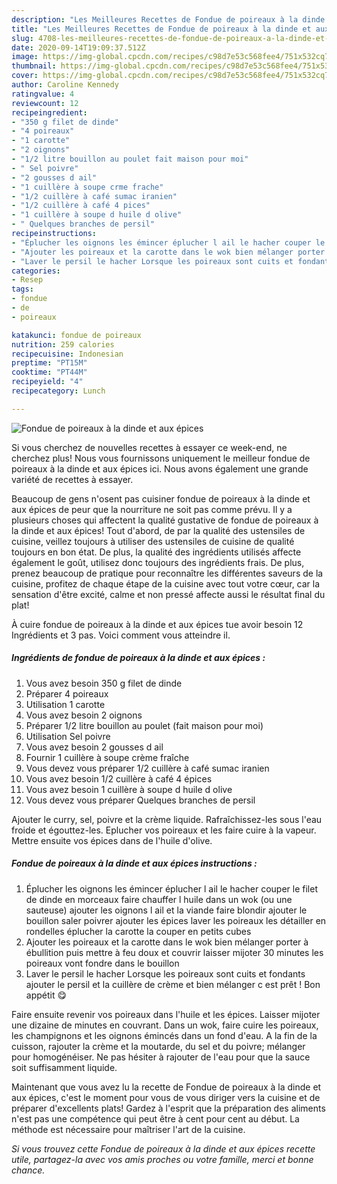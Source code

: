 ```yaml
---
description: "Les Meilleures Recettes de Fondue de poireaux à la dinde et aux épices"
title: "Les Meilleures Recettes de Fondue de poireaux à la dinde et aux épices"
slug: 4708-les-meilleures-recettes-de-fondue-de-poireaux-a-la-dinde-et-aux-epices
date: 2020-09-14T19:09:37.512Z
image: https://img-global.cpcdn.com/recipes/c98d7e53c568fee4/751x532cq70/fondue-de-poireaux-a-la-dinde-et-aux-epices-photo-principale-de-la-recette.jpg
thumbnail: https://img-global.cpcdn.com/recipes/c98d7e53c568fee4/751x532cq70/fondue-de-poireaux-a-la-dinde-et-aux-epices-photo-principale-de-la-recette.jpg
cover: https://img-global.cpcdn.com/recipes/c98d7e53c568fee4/751x532cq70/fondue-de-poireaux-a-la-dinde-et-aux-epices-photo-principale-de-la-recette.jpg
author: Caroline Kennedy
ratingvalue: 4
reviewcount: 12
recipeingredient:
- "350 g filet de dinde"
- "4 poireaux"
- "1 carotte"
- "2 oignons"
- "1/2 litre bouillon au poulet fait maison pour moi"
- " Sel poivre"
- "2 gousses d ail"
- "1 cuillère à soupe crme frache"
- "1/2 cuillère à café sumac iranien"
- "1/2 cuillère à café 4 pices"
- "1 cuillère à soupe d huile d olive"
- " Quelques branches de persil"
recipeinstructions:
- "Éplucher les oignons les émincer éplucher l ail le hacher couper le filet de dinde en morceaux faire chauffer l huile dans un wok (ou une sauteuse) ajouter les oignons l ail et la viande faire blondir ajouter le bouillon saler poivrer ajouter les épices laver les poireaux les détailler en rondelles éplucher la carotte la couper en petits cubes"
- "Ajouter les poireaux et la carotte dans le wok bien mélanger porter à ébullition puis mettre à feu doux et couvrir laisser mijoter 30 minutes les poireaux vont fondre dans le bouillon"
- "Laver le persil le hacher Lorsque les poireaux sont cuits et fondants ajouter le persil et la cuillère de crème et bien mélanger c est prêt ! Bon appétit 😋"
categories:
- Resep
tags:
- fondue
- de
- poireaux

katakunci: fondue de poireaux 
nutrition: 259 calories
recipecuisine: Indonesian
preptime: "PT15M"
cooktime: "PT44M"
recipeyield: "4"
recipecategory: Lunch

---
```



![Fondue de poireaux à la dinde et aux épices](https://img-global.cpcdn.com/recipes/c98d7e53c568fee4/751x532cq70/fondue-de-poireaux-a-la-dinde-et-aux-epices-photo-principale-de-la-recette.jpg)

Si vous cherchez de nouvelles recettes à essayer ce week-end, ne cherchez plus! Nous vous fournissons uniquement le meilleur fondue de poireaux à la dinde et aux épices ici. Nous avons également une grande variété de recettes à essayer.

Beaucoup de gens n'osent pas cuisiner fondue de poireaux à la dinde et aux épices de peur que la nourriture ne soit pas comme prévu. Il y a plusieurs choses qui affectent la qualité gustative de fondue de poireaux à la dinde et aux épices! Tout d'abord, de par la qualité des ustensiles de cuisine, veillez toujours à utiliser des ustensiles de cuisine de qualité toujours en bon état. De plus, la qualité des ingrédients utilisés affecte également le goût, utilisez donc toujours des ingrédients frais. De plus, prenez beaucoup de pratique pour reconnaître les différentes saveurs de la cuisine, profitez de chaque étape de la cuisine avec tout votre cœur, car la sensation d'être excité, calme et non pressé affecte aussi le résultat final du plat!

<!--inarticleads1-->

À cuire fondue de poireaux à la dinde et aux épices tue avoir besoin 12 Ingrédients et 3 pas. Voici comment vous atteindre il.

##### Ingrédients de fondue de poireaux à la dinde et aux épices :

1. Vous avez besoin 350 g filet de dinde
1. Préparer 4 poireaux
1. Utilisation 1 carotte
1. Vous avez besoin 2 oignons
1. Préparer 1/2 litre bouillon au poulet (fait maison pour moi)
1. Utilisation  Sel poivre
1. Vous avez besoin 2 gousses d ail
1. Fournir 1 cuillère à soupe crème fraîche
1. Vous devez vous préparer 1/2 cuillère à café sumac iranien
1. Vous avez besoin 1/2 cuillère à café 4 épices
1. Vous avez besoin 1 cuillère à soupe d huile d olive
1. Vous devez vous préparer  Quelques branches de persil


Ajouter le curry, sel, poivre et la crème liquide. Rafraîchissez-les sous l&#39;eau froide et égouttez-les. Eplucher vos poireaux et les faire cuire à la vapeur. Mettre ensuite vos épices dans de l&#39;huile d&#39;olive. 

<!--inarticleads2-->

##### Fondue de poireaux à la dinde et aux épices instructions :

1. Éplucher les oignons les émincer éplucher l ail le hacher couper le filet de dinde en morceaux faire chauffer l huile dans un wok (ou une sauteuse) ajouter les oignons l ail et la viande faire blondir ajouter le bouillon saler poivrer ajouter les épices laver les poireaux les détailler en rondelles éplucher la carotte la couper en petits cubes
1. Ajouter les poireaux et la carotte dans le wok bien mélanger porter à ébullition puis mettre à feu doux et couvrir laisser mijoter 30 minutes les poireaux vont fondre dans le bouillon
1. Laver le persil le hacher Lorsque les poireaux sont cuits et fondants ajouter le persil et la cuillère de crème et bien mélanger c est prêt ! Bon appétit 😋


Faire ensuite revenir vos poireaux dans l&#39;huile et les épices. Laisser mijoter une dizaine de minutes en couvrant. Dans un wok, faire cuire les poireaux, les champignons et les oignons émincés dans un fond d&#39;eau. A la fin de la cuisson, rajouter la crème et la moutarde, du sel et du poivre; mélanger pour homogénéiser. Ne pas hésiter à rajouter de l&#39;eau pour que la sauce soit suffisamment liquide. 

<!--inarticleads1-->

<p>
Maintenant que vous avez lu la recette de Fondue de poireaux à la dinde et aux épices, c'est le moment pour vous de vous diriger vers la cuisine et de préparer d'excellents plats! Gardez à l'esprit que la préparation des aliments n'est pas une compétence qui peut être à cent pour cent au début. La méthode est nécessaire pour maîtriser l'art de la cuisine.
</p>

<p>
<i>Si vous trouvez cette Fondue de poireaux à la dinde et aux épices recette utile, partagez-la avec vos amis proches ou votre famille, merci et bonne chance.</i>
</p>
